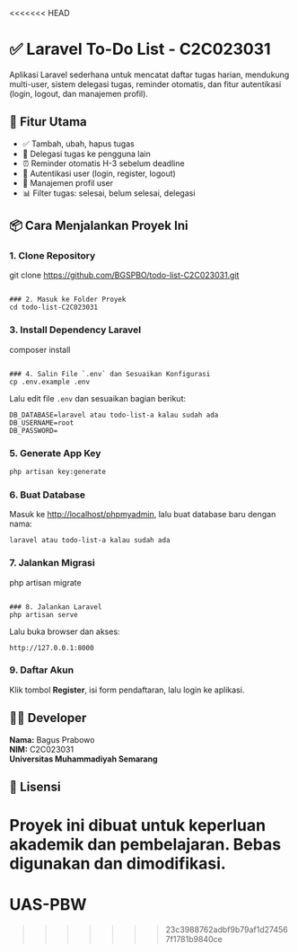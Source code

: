 <<<<<<< HEAD
# ✅ Laravel To-Do List - C2C023031

Aplikasi Laravel sederhana untuk mencatat daftar tugas harian, mendukung multi-user, sistem delegasi tugas, reminder otomatis, dan fitur autentikasi (login, logout, dan manajemen profil).

## 🚀 Fitur Utama
- ✅ Tambah, ubah, hapus tugas
- 👥 Delegasi tugas ke pengguna lain
- ⏰ Reminder otomatis H-3 sebelum deadline
- 🔐 Autentikasi user (login, register, logout)
- 📁 Manajemen profil user
- 📊 Filter tugas: selesai, belum selesai, delegasi

## 📦 Cara Menjalankan Proyek Ini

### 1. Clone Repository
git clone https://github.com/BGSPBO/todo-list-C2C023031.git
```

### 2. Masuk ke Folder Proyek
cd todo-list-C2C023031
```

### 3. Install Dependency Laravel
composer install
```

### 4. Salin File `.env` dan Sesuaikan Konfigurasi
cp .env.example .env
```
Lalu edit file `.env` dan sesuaikan bagian berikut:
```
DB_DATABASE=laravel atau todo-list-a kalau sudah ada
DB_USERNAME=root
DB_PASSWORD=
```

### 5. Generate App Key
```bash
php artisan key:generate
```

### 6. Buat Database
Masuk ke [http://localhost/phpmyadmin](http://localhost/phpmyadmin), lalu buat database baru dengan nama:
```
laravel atau todo-list-a kalau sudah ada
```

### 7. Jalankan Migrasi
php artisan migrate
```

### 8. Jalankan Laravel
php artisan serve
```
Lalu buka browser dan akses:
```
http://127.0.0.1:8000
```

### 9. Daftar Akun
Klik tombol **Register**, isi form pendaftaran, lalu login ke aplikasi.

## 👨‍💻 Developer
**Nama:** Bagus Prabowo  
**NIM:** C2C023031  
**Universitas Muhammadiyah Semarang**

## 📝 Lisensi
Proyek ini dibuat untuk keperluan akademik dan pembelajaran. Bebas digunakan dan dimodifikasi.
=======
# UAS-PBW
>>>>>>> 23c3988762adbf9b79af1d274567f1781b9840ce
